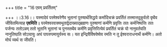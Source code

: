 +++
title = "16 एवम् प्रवर्तितम्"

+++
।।3.16।। यस्मादेवं परमेश्वरेणैव भूतानां पुरुषार्थसिद्धये कर्मादिचक्रं
प्रवर्तितं तस्मात्तदुकुर्वतो वृथैव जीवितमित्याह **एवमिति।**
परमेश्वरवाक्यभूताद्वेदाख्याद्ब्रह्मणः पुरुषाणां कर्मणि प्रवृत्तिः ततः
कर्मनिष्पत्तिः ततः पर्जन्यः ततोऽन्नम् ततो भूतानि भूतानां च पुनस्तथैव
कर्मणि प्रवृत्तिरित्येवं प्रवर्तितं चक्रं यो नानुवर्तयति नानुतिष्ठति
सोऽघायुः अघं पापरुपमायुर्यस्य सः। यत इन्द्रियैर्विषयेष्वेव रमति न तु
ईश्वराराधनार्थे कर्मणि। अतो मोघं व्यर्थ स जीवति।
